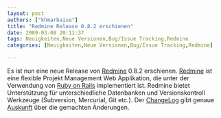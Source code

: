 ```yaml
---
layout: post
authors: ["khmarbaise"]
title: "Redmine Release 0.8.2 erschienen"
date: 2009-03-08 20:11:37
tags: Neuigkeiten,Neue Versionen,Bug/Issue Tracking,Redmine
categories: [Neuigkeiten,Neue Versionen,Bug/Issue Tracking,Redmine]

---
```

Es ist nun eine neue Release von <a href="http://www.redmine.org/news/show/23">Redmine</a> 0.8.2 erschienen. <a href="http://www.redmine.org">Redmine</a> ist eine flexible Projekt Management Web Applikation, die 
unter der Verwendung von <a href="http://www.rubyonrails.org/">Ruby on Rails</a> implementiert ist. Redmine bietet Unterstützung für unterschiedliche 
Datenbanken und Versionskontroll Werkzeuge (Subversion, Mercurial,  Git etc.). Der <a href="http://www.redmine.org/wiki/redmine/Changelog">ChangeLog</a> gibt genaue <a href="http://www.redmine.org/versions/show/8">Auskunft</a> über die gemachten Änderungen.
